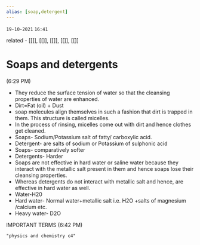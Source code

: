 ```yaml
---
alias: [soap,detergent]
---
```

`19-10-2021`
`16:41`

related - [[]], [[]], [[]], [[]], [[]]

# Soaps and detergents
(6:29 PM)

- They reduce the surface tension of water so that the cleansing properties of water are enhanced.
- Dirt=Fat (oil) + Dust
- soap molecules align themselves in such a fashion that dirt is trapped in them. This structure is called micelles. 
- In the process of rinsing, micelles come out with dirt and hence clothes get cleaned.
- Soaps- Sodium/Potassium salt of fatty/ carboxylic acid.
- Detergent- are salts of sodium or Potassium of sulphonic acid
- Soaps- comparatively softer
- Detergents- Harder
- Soaps are not effective in hard water or saline water because they interact with the metallic salt present in them and hence soaps lose their cleansing properties.
- Whereas detergents do not interact with metallic salt and hence, are effective in hard water as well.
- Water-H20
- Hard water- Normal water+metallic salt i.e. H2O +salts of magnesium /calcium etc.
- Heavy water- D2O

IMPORTANT TERMS
(6:42 PM)

```query
"physics and chemistry c4"
```

